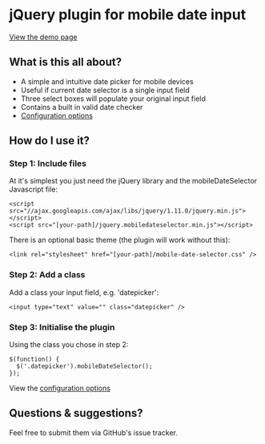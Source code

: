 # jQuery plugin for mobile date input

[View the demo page](http://emmasax.github.io/mobile-date-selector/)
 
## What is this all about?

* A simple and intuitive date picker for mobile devices
* Useful if current date selector is a single input field
* Three select boxes will populate your original input field
* Contains a built in valid date checker
* [Configuration options](http://emmasax.github.io/mobile-date-selector/options.html)

## How do I use it?

### Step 1: Include files

At it's simplest you just need the jQuery library and the mobileDateSelector Javascript file:

    <script src="//ajax.googleapis.com/ajax/libs/jquery/1.11.0/jquery.min.js"></script>
    <script src="[your-path]/jquery.mobiledateselector.min.js"></script>

There is an optional basic theme (the plugin will work without this):

    <link rel="stylesheet" href="[your-path]/mobile-date-selector.css" />

### Step 2: Add a class

Add a class your input field, e.g. 'datepicker':

    <input type="text" value="" class="datepicker" />

### Step 3: Initialise the plugin

Using the class you chose in step 2:

    $(function() {
      $('.datepicker').mobileDateSelector();
    });

View the [configuration options](http://emmasax.github.io/mobile-date-selector/options.html)

## Questions & suggestions?

Feel free to submit them via GitHub's issue tracker.